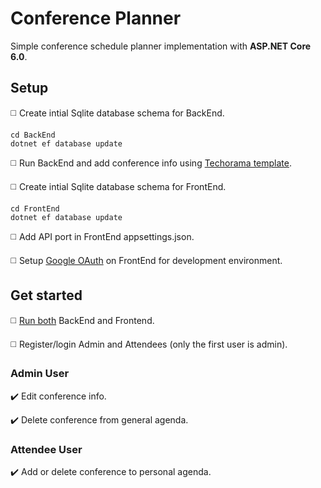 # Conference Planner

Simple conference schedule planner implementation with **ASP.NET Core 6.0**.


## Setup

:white_medium_square: Create intial Sqlite database schema for BackEnd.
```
cd BackEnd
dotnet ef database update
```

:white_medium_square: Run BackEnd and add conference info using [Techorama template](ConferenceDTO/TechoramaData.json).

:white_medium_square: Create intial Sqlite database schema for FrontEnd.
```
cd FrontEnd
dotnet ef database update
```

:white_medium_square: Add API port in FrontEnd appsettings.json.

:white_medium_square: Setup [Google OAuth](https://learn.microsoft.com/en-us/aspnet/core/security/authentication/social/google-logins?view=aspnetcore-6.0) on FrontEnd for development environment.


## Get started

:white_medium_square: [Run both](https://learn.microsoft.com/en-us/visualstudio/ide/how-to-set-multiple-startup-projects?view=vs-2022) BackEnd and Frontend.

:white_medium_square: Register/login Admin and Attendees (only the first user is admin).


### Admin User
:heavy_check_mark: Edit conference info.

:heavy_check_mark: Delete conference from general agenda.

### Attendee User
:heavy_check_mark: Add or delete conference to personal agenda.


